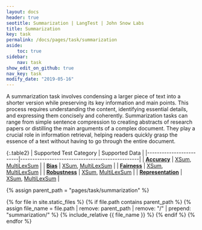 ```yaml
---
layout: docs
header: true
seotitle: Summarization | LangTest | John Snow Labs
title: Summarization
key: task
permalink: /docs/pages/task/summarization
aside:
    toc: true
sidebar:
    nav: task
show_edit_on_github: true
nav_key: task
modify_date: "2019-05-16"
---
```


<div class="main-docs" markdown="1">


A summarization task involves condensing a larger piece of text into a shorter version while preserving its key information and main points. This process requires understanding the content, identifying essential details, and expressing them concisely and coherently. Summarization tasks can range from simple sentence compression to creating abstracts of research papers or distilling the main arguments of a complex document. They play a crucial role in information retrieval, helping readers quickly grasp the essence of a text without having to go through the entire document.

</div><div class="h3-box" markdown="1">

{:.table2}
| Supported Test Category | Supported Data                                  |
|-------------------------|-------------------------------------------------|
| [**Accuracy**](/docs/pages/tests/test#accuracy-tests)            | [XSum](/docs/pages/benchmarks/other_benchmarks/xsum), [MultiLexSum](/docs/pages/benchmarks/legal/multilexsum) |
| [**Bias**](/docs/pages/tests/test#bias-tests)                |  [XSum](/docs/pages/benchmarks/other_benchmarks/xsum), [MultiLexSum](/docs/pages/benchmarks/legal/multilexsum)                               |
| [**Fairness**](/docs/pages/tests/test#fairness-test)          | [XSum](/docs/pages/benchmarks/other_benchmarks/xsum), [MultiLexSum](/docs/pages/benchmarks/legal/multilexsum)                             |
| [**Robustness**](/docs/pages/tests/test#robustness-tests)          | [XSum](/docs/pages/benchmarks/other_benchmarks/xsum), [MultiLexSum](/docs/pages/benchmarks/legal/multilexsum) |
| [**Representation**](/docs/pages/tests/test#representation-tests)      | [XSum](/docs/pages/benchmarks/other_benchmarks/xsum), [MultiLexSum](/docs/pages/benchmarks/legal/multilexsum) |

{% assign parent_path = "pages/task/summarization" %}

{% for file in site.static_files %}
    {% if file.path contains parent_path %}
        {% assign file_name = file.path | remove:  parent_path | remove:  "/" | prepend: "summarization/" %}
        {% include_relative {{ file_name }} %}
    {% endif %}
{% endfor %}

</div>